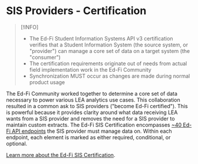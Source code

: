 # SIS Providers - Certification

> [!INFO]
>
> * The Ed-Fi Student Information Systems API v3 certification verifies that a Student Information System (the source system, or "provider") can manage a core set of data on a target system (the "consumer")
> * The certification requirements originate out of needs from actual field implementation work in the Ed-Fi Community
> * Synchronization MUST occur as changes are made during normal product usage

The Ed-Fi Community worked together to determine a core set of data necessary to power various LEA analytics use cases. This collaboration resulted in a common ask to SIS providers ("become Ed-Fi certified"). This is powerful because it provides clarity around what data receiving LEA wants from a SIS provider and removes the need for a SIS provider to maintain custom extracts. The Ed-Fi SIS Certification encompasses [~40 Ed-Fi API endpoints](https://techdocs.ed-fi.org/display/EDFICERT/Student+Information+Systems+API+v3+Certification+-+Test+Scenarios#StudentInformationSystemsAPIv3CertificationTestScenarios-TestScenarios-TransactionalTestCases:~:text=in%20the%20API.-,Required%20API%20Resources,-For%20each%20API) the SIS provider must manage data on. Within each endpoint, each element is marked as either required, conditional, or optional.

[Learn more about the Ed-Fi SIS Certification](https://edfi.atlassian.net/wiki/display/EDFICERT/Ed-Fi+Student+Information+Systems+API+v3+Certification).
